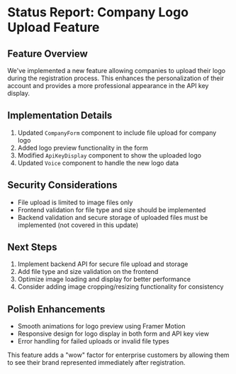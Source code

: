 # Status Report: Company Logo Upload Feature

## Feature Overview

We've implemented a new feature allowing companies to upload their logo during the registration process. This enhances the personalization of their account and provides a more professional appearance in the API key display.

## Implementation Details

1. Updated `CompanyForm` component to include file upload for company logo
2. Added logo preview functionality in the form
3. Modified `ApiKeyDisplay` component to show the uploaded logo
4. Updated `Voice` component to handle the new logo data

## Security Considerations

- File upload is limited to image files only
- Frontend validation for file type and size should be implemented
- Backend validation and secure storage of uploaded files must be implemented (not covered in this update)

## Next Steps

1. Implement backend API for secure file upload and storage
2. Add file type and size validation on the frontend
3. Optimize image loading and display for better performance
4. Consider adding image cropping/resizing functionality for consistency

## Polish Enhancements

- Smooth animations for logo preview using Framer Motion
- Responsive design for logo display in both form and API key view
- Error handling for failed uploads or invalid file types

This feature adds a "wow" factor for enterprise customers by allowing them to see their brand represented immediately after registration.

